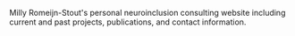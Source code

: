 Milly Romeijn-Stout's personal neuroinclusion consulting website including current and past projects, publications, and contact information.
